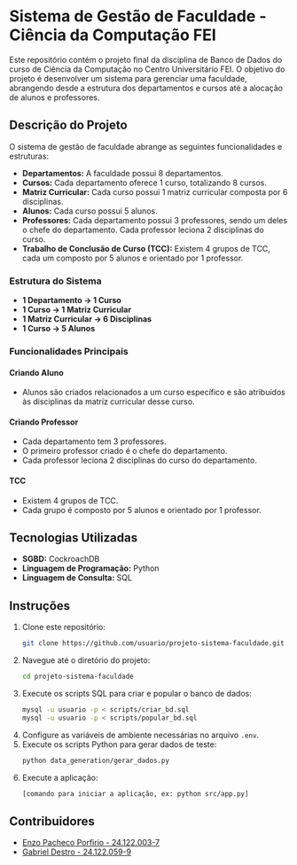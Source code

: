 # Sistema de Gestão de Faculdade - Ciência da Computação FEI

Este repositório contém o projeto final da disciplina de Banco de Dados do curso de Ciência da Computação no Centro Universitário FEI. O objetivo do projeto é desenvolver um sistema para gerenciar uma faculdade, abrangendo desde a estrutura dos departamentos e cursos até a alocação de alunos e professores.

## Descrição do Projeto

O sistema de gestão de faculdade abrange as seguintes funcionalidades e estruturas:

- **Departamentos:** A faculdade possui 8 departamentos.
- **Cursos:** Cada departamento oferece 1 curso, totalizando 8 cursos.
- **Matriz Curricular:** Cada curso possui 1 matriz curricular composta por 6 disciplinas.
- **Alunos:** Cada curso possui 5 alunos.
- **Professores:** Cada departamento possui 3 professores, sendo um deles o chefe do departamento. Cada professor leciona 2 disciplinas do curso.
- **Trabalho de Conclusão de Curso (TCC):** Existem 4 grupos de TCC, cada um composto por 5 alunos e orientado por 1 professor.

### Estrutura do Sistema

- **1 Departamento -> 1 Curso**
- **1 Curso -> 1 Matriz Curricular**
- **1 Matriz Curricular -> 6 Disciplinas**
- **1 Curso -> 5 Alunos**

### Funcionalidades Principais

#### Criando Aluno

- Alunos são criados relacionados a um curso específico e são atribuídos às disciplinas da matriz curricular desse curso.

#### Criando Professor

- Cada departamento tem 3 professores.
- O primeiro professor criado é o chefe do departamento.
- Cada professor leciona 2 disciplinas do curso do departamento.

#### TCC

- Existem 4 grupos de TCC.
- Cada grupo é composto por 5 alunos e orientado por 1 professor.

## Tecnologias Utilizadas

- **SGBD:** CockroachDB
- **Linguagem de Programação:** Python
- **Linguagem de Consulta:** SQL

## Instruções

1. Clone este repositório:
    ```bash
    git clone https://github.com/usuario/projeto-sistema-faculdade.git
    ```
2. Navegue até o diretório do projeto:
    ```bash
    cd projeto-sistema-faculdade
    ```
3. Execute os scripts SQL para criar e popular o banco de dados:
    ```bash
    mysql -u usuario -p < scripts/criar_bd.sql
    mysql -u usuario -p < scripts/popular_bd.sql
    ```
4. Configure as variáveis de ambiente necessárias no arquivo `.env`.
5. Execute os scripts Python para gerar dados de teste:
    ```bash
    python data_generation/gerar_dados.py
    ```
6. Execute a aplicação:
    ```bash
    [comando para iniciar a aplicação, ex: python src/app.py]
    ```

## Contribuidores

- [Enzo Pacheco Porfirio - 24.122.003-7](https://github.com/enzzopp)
- [Gabriel Destro - 24.122.059-9](https://github.com/httpDerpyy)
